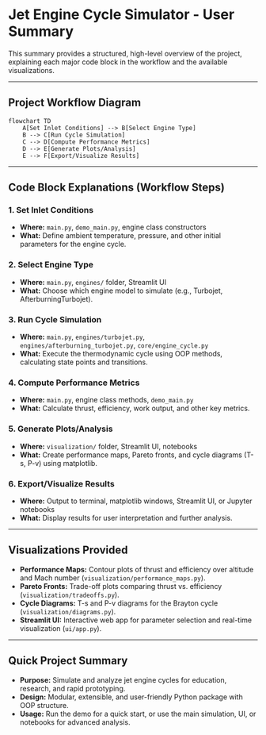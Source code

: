 # Jet Engine Cycle Simulator - User Summary

This summary provides a structured, high-level overview of the project, explaining each major code block in the workflow and the available visualizations.

---

## Project Workflow Diagram
```mermaid
flowchart TD
    A[Set Inlet Conditions] --> B[Select Engine Type]
    B --> C[Run Cycle Simulation]
    C --> D[Compute Performance Metrics]
    D --> E[Generate Plots/Analysis]
    E --> F[Export/Visualize Results]
```

---

## Code Block Explanations (Workflow Steps)

### 1. Set Inlet Conditions
- **Where:** `main.py`, `demo_main.py`, engine class constructors
- **What:** Define ambient temperature, pressure, and other initial parameters for the engine cycle.

### 2. Select Engine Type
- **Where:** `main.py`, `engines/` folder, Streamlit UI
- **What:** Choose which engine model to simulate (e.g., Turbojet, AfterburningTurbojet).

### 3. Run Cycle Simulation
- **Where:** `main.py`, `engines/turbojet.py`, `engines/afterburning_turbojet.py`, `core/engine_cycle.py`
- **What:** Execute the thermodynamic cycle using OOP methods, calculating state points and transitions.

### 4. Compute Performance Metrics
- **Where:** `main.py`, engine class methods, `demo_main.py`
- **What:** Calculate thrust, efficiency, work output, and other key metrics.

### 5. Generate Plots/Analysis
- **Where:** `visualization/` folder, Streamlit UI, notebooks
- **What:** Create performance maps, Pareto fronts, and cycle diagrams (T-s, P-v) using matplotlib.

### 6. Export/Visualize Results
- **Where:** Output to terminal, matplotlib windows, Streamlit UI, or Jupyter notebooks
- **What:** Display results for user interpretation and further analysis.

---

## Visualizations Provided
- **Performance Maps:** Contour plots of thrust and efficiency over altitude and Mach number (`visualization/performance_maps.py`).
- **Pareto Fronts:** Trade-off plots comparing thrust vs. efficiency (`visualization/tradeoffs.py`).
- **Cycle Diagrams:** T-s and P-v diagrams for the Brayton cycle (`visualization/diagrams.py`).
- **Streamlit UI:** Interactive web app for parameter selection and real-time visualization (`ui/app.py`).

---

## Quick Project Summary
- **Purpose:** Simulate and analyze jet engine cycles for education, research, and rapid prototyping.
- **Design:** Modular, extensible, and user-friendly Python package with OOP structure.
- **Usage:** Run the demo for a quick start, or use the main simulation, UI, or notebooks for advanced analysis. 